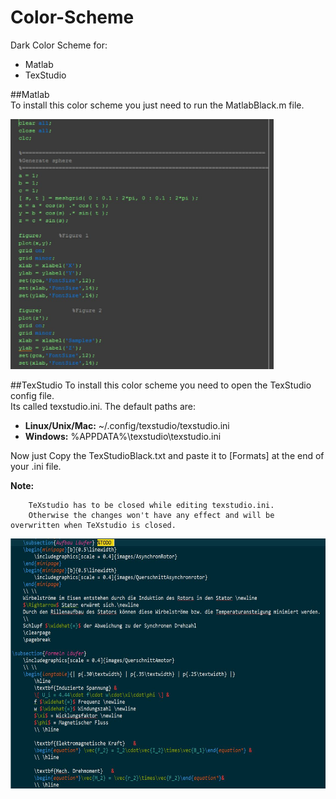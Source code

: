 # Color-Scheme
Dark Color Scheme for:
- Matlab
- TexStudio

##Matlab  
To install this color scheme you just need to run the MatlabBlack.m file.

<img src="https://raw.githubusercontent.com/LMazzole/Color-Scheme/master/images/matlabcolor.JPG" height="400" />

##TexStudio
To install this color scheme you need to open the TexStudio config file.  
Its called texstudio.ini. The default paths are:  
- **Linux/Unix/Mac:** ~/.config/texstudio/texstudio.ini
- **Windows:** %APPDATA%\texstudio\texstudio.ini  

Now just Copy the TexStudioBlack.txt and paste it to [Formats] at the end of your .ini file. 
  
**Note:**

        TeXstudio has to be closed while editing texstudio.ini.  
        Otherwise the changes won't have any effect and will be overwritten when TeXstudio is closed.

<img src="https://raw.githubusercontent.com/LMazzole/Color-Scheme/master/images/TexStudiocolor.JPG" height="400" />


